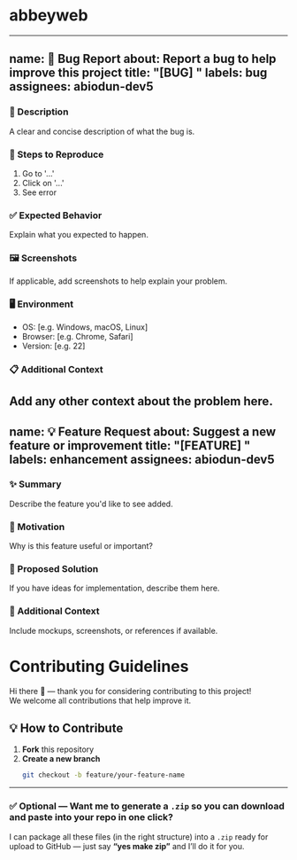 # abbeyweb
---
name: 🐛 Bug Report
about: Report a bug to help improve this project
title: "[BUG] <short description>"
labels: bug
assignees: abiodun-dev5
---

### 🧩 Description
A clear and concise description of what the bug is.

### 🔁 Steps to Reproduce
1. Go to '...'
2. Click on '...'
3. See error

### ✅ Expected Behavior
Explain what you expected to happen.

### 🖼️ Screenshots
If applicable, add screenshots to help explain your problem.

### 🖥️ Environment
- OS: [e.g. Windows, macOS, Linux]
- Browser: [e.g. Chrome, Safari]
- Version: [e.g. 22]

### 📋 Additional Context
Add any other context about the problem here.
---
name: 💡 Feature Request
about: Suggest a new feature or improvement
title: "[FEATURE] <short description>"
labels: enhancement
assignees: abiodun-dev5
---

### ✨ Summary
Describe the feature you'd like to see added.

### 💭 Motivation
Why is this feature useful or important?

### 🧠 Proposed Solution
If you have ideas for implementation, describe them here.

### 📎 Additional Context
Include mockups, screenshots, or references if available.
# Contributing Guidelines

Hi there 👋 — thank you for considering contributing to this project!  
We welcome all contributions that help improve it.

## 💡 How to Contribute
1. **Fork** this repository  
2. **Create a new branch**  
   ```bash
   git checkout -b feature/your-feature-name

---

### ✅ Optional — Want me to generate a `.zip` so you can **download and paste** into your repo in one click?

I can package all these files (in the right structure) into a `.zip` ready for upload to GitHub — just say **“yes make zip”** and I’ll do it for you.
